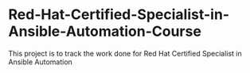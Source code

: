 # Red-Hat-Certified-Specialist-in-Ansible-Automation-Course
This project is to track the work done for Red Hat Certified Specialist in Ansible Automation
